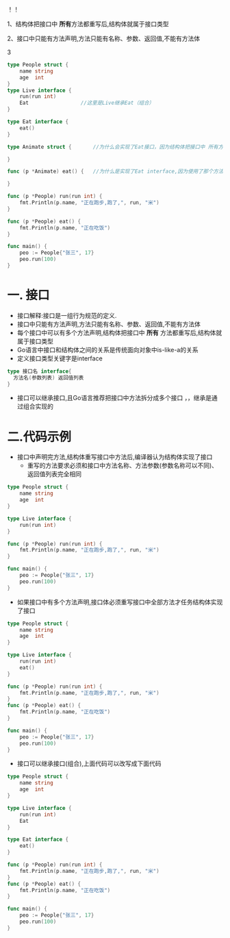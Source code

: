 ！！

1、结构体把接口中 **所有**方法都重写后,结构体就属于接口类型

2、接口中只能有方法声明,方法只能有名称、参数、返回值,不能有方法体 

3

```go
type People struct {
	name string
	age  int
}
type Live interface {
	run(run int)
	Eat					//这里是Live继承Eat（组合）
}

type Eat interface {
	eat()
}

type Animate struct {		//为什么会实现了Eat接口，因为结构体把接口中 所有方法都重写后,结构体就属于接口类型

}

func (p *Animate) eat() {	//为什么是实现了Eat interface,因为使用了那个方法就是实现哪个接口，和Java不一样

}

func (p *People) run(run int) {
	fmt.Println(p.name, "正在跑步,跑了,", run, "米")
}

func (p *People) eat() {
	fmt.Println(p.name, "正在吃饭")
}

func main() {
	peo := People{"张三", 17}
	peo.run(100)
}

```





# 一. 接口

* 接口解释:接口是一组行为规范的定义.
* 接口中只能有方法声明,方法只能有名称、参数、返回值,不能有方法体
* 每个接口中可以有多个方法声明,结构体把接口中 **所有** 方法都重写后,结构体就属于接口类型
* Go语言中接口和结构体之间的关系是传统面向对象中is-like-a的关系
* 定义接口类型关键字是interface
```go
type 接口名 interface{
  方法名(参数列表) 返回值列表
}
```

* 接口可以继承接口,且Go语言推荐把接口中方法拆分成多个接口	，，继承是通过组合实现的

# 二.代码示例

* 接口中声明完方法,结构体重写接口中方法后,编译器认为结构体实现了接口
  * 重写的方法要求必须和接口中方法名称、方法参数(参数名称可以不同)、返回值列表完全相同
```go
type People struct {
	name string
	age  int
}

type Live interface {
	run(run int)
}

func (p *People) run(run int) {
	fmt.Println(p.name, "正在跑步,跑了,", run, "米")
}

func main() {
	peo := People{"张三", 17}
	peo.run(100)
}
```
* 如果接口中有多个方法声明,接口体必须重写接口中全部方法才任务结构体实现了接口
```go
type People struct {
	name string
	age  int
}

type Live interface {
	run(run int)
	eat()
}

func (p *People) run(run int) {
	fmt.Println(p.name, "正在跑步,跑了,", run, "米")
}
func (p *People) eat() {
	fmt.Println(p.name, "正在吃饭")
}

func main() {
	peo := People{"张三", 17}
	peo.run(100)
}
```
* 接口可以继承接口(组合),上面代码可以改写成下面代码

```go
type People struct {
	name string
	age  int
}

type Live interface {
	run(run int)
	Eat
}

type Eat interface {
	eat()
}

func (p *People) run(run int) {
	fmt.Println(p.name, "正在跑步,跑了,", run, "米")
}
func (p *People) eat() {
	fmt.Println(p.name, "正在吃饭")
}

func main() {
	peo := People{"张三", 17}
	peo.run(100)
}
```

